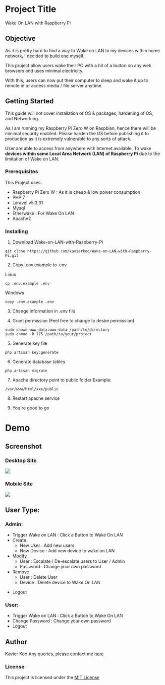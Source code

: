 # Project Title

Wake On LAN with Raspberry Pi

## Objective
As it is pretty hard to find a way to Wake on LAN to my devices within home network, I decided to build one myself.

This project allow users wake their PC with a hit of a button on any web browsers and uses minimal electricity.

With this, users can now put their computer to sleep and wake it up to remote in or access media / file server anytime.


## Getting Started
This guide will not cover installation of OS & packages, hardening of OS, and Networking.

As I am running my Raspberry Pi Zero W on Raspbian, hence there will be minimal security enabled.
Please harden the OS before publishing it to production as it is extremely vulnerable to any sorts of attack.

User are able to access from anywhere with Internet available,
To wake **devices within same Local Area Network (LAN) of Raspberry Pi** due to the limitation of Wake on LAN.

### Prerequisites
This Project uses: 
* Raspberry Pi Zero W : As it is cheap & low power consumption
* PHP 7
* Laravel v5.3.31 
* Mysql 
* Etherwake : For Wake On LAN
* Apache2 


### Installing

1. Download Wake-on-LAN-with-Raspberry-Pi

  ```
  git clone https://github.com/kavierkoo/Wake-on-LAN-with-Raspberry-Pi.git
  ```

2. Copy .env.example to .env

  Linux
  ```
  cp .env.example .env
  ```

  Windows
  ```
  copy .env.example .env
  ```

3. Change information in .env file 

4. Grant permission (Feel free to change to desire permission)
  ```
  sudo chown www-data:www-data /path/to/directory
  sudo chmod -R 775 /path/to/your/project
  ```

5. Generate key file
  ```
  php artisan key:generate
  ```

6. Generate database tables
  ```
  php artisan migrate
  ```

7. Apache directory point to public folder
  Example:
  ```
  /var/www/html/xxx/public
  ```

8. Restart apache service

9. You're good to go

# Demo
## Screenshot
### Desktop Site
  <img src="https://i.imgur.com/6QY5H7P.png">

### Mobile Site
  <img src="https://i.imgur.com/i7uVbjE.png">

## User Type:
### Admin:
* Trigger Wake on LAN : Click a Button to Wake On LAN
* Create
  * New User : Add new users
  * New Device : Add new device to wake on LAN
* Modify
  * User : Escalate / De-escalate users to User / Admin
  * Password : Change your own password
* Remove
  * User : Delete User
  * Device : Delete device to Wake On LAN
- Logout

### User:
* Trigger Wake on LAN : Click a Button to Wake On LAN
* Change Password : Change your own password
* Logout


## Author
Kavier Koo 
Any queries, please contact me [here](http://kavierkoo.com/#contact)

### License
This project is licensed under the [MIT License](https://opensource.org/licenses/MIT)

